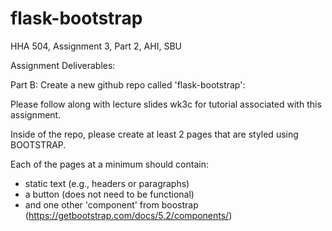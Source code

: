 # flask-bootstrap
HHA 504, Assignment 3, Part 2, AHI, SBU

Assignment Deliverables:

Part B: Create a new github repo called 'flask-bootstrap': 

Please follow along with lecture slides wk3c for tutorial associated with this assignment. 

Inside of the repo, please create at least 2 pages that are styled using BOOTSTRAP.

Each of the pages at a minimum should contain: 
- static text (e.g., headers or paragraphs) 
- a button (does not need to be functional)
- and one other 'component' from boostrap (https://getbootstrap.com/docs/5.2/components/)
